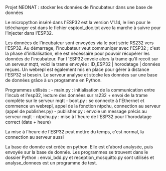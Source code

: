 Projet NEONAT : stocker les données de l'incubateur dans une base de données 

Le micropython inséré dans l'ESP32 est la version V1.14, le lien pour le télécharger est dans le fichier esptool_doc.txt avec la marche à suivre pour l'injecter dans l'ESP32. 

Les données de l'incubateur sont envoyées via le port série RS232 vers l'ESP32. Au démarrage, l'incubateur veut communiqer avec l'ESP32 ; c'est la phase d'initialisation, elle est nécéssaire pour pouvoir récupérer les données de l'incubateur. Par l 'ESP32 envoie alors la trame qu'il recoit sur un serveur mqtt, voici la trame envoyée : ID_ESP32 | horodatage | données reçues. Un webrepl est également mis en place pour gérer à distance l'ESP32 si besoin. Le serveur analyse et stocke les données sur une base de données grâce à un programme en Python. 

Programmes utilisés : 
    - main.py : initialisation de la communication entre l'incub et l'esp32, lecture des données sur rs232 + envoi de la trame complète sur le serveur mqtt 
    - boot.py : se connecte à l'Ethernet et commence un webrepl, appel de la fonction ntpchu, connection au serveur (appel de publisher.py)
    - publisher.py : envoie un message précis au serveur mqtt 
    - ntpchu.py : mise à l'heure de l'ESP32 pour l'horodatage correct (date + heure)

La mise à l'heure de l'ESP32 peut mettre du temps, c'est normal, la connection au serveur aussi

La base de donnée est créée en python. Elle est d'abord analysée, puis envoyée sur la base de donnée. Les programmes se trouvent dans le dossier Python : envoi_bdd.py et reception_mosquitto.py sont utilisés et analyse_donnees est un programme de test. 